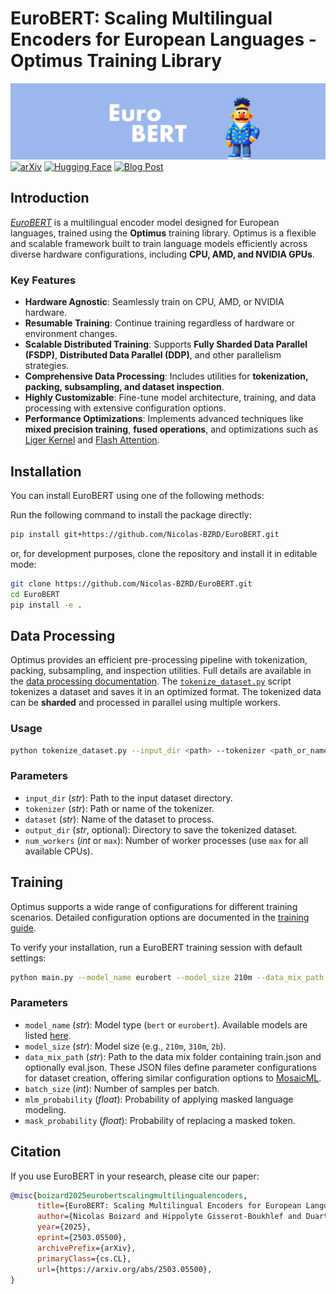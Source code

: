 # EuroBERT: Scaling Multilingual Encoders for European Languages - Optimus Training Library

![EuroBERT](docs/images/bg.png)
[![arXiv](https://img.shields.io/badge/arXiv-2503.05500-b31b1b.svg?style=for-the-badge)](https://arxiv.org/abs/2503.05500)
[![Hugging Face](https://img.shields.io/badge/Hugging_Face-EuroBERT_Models-F8D44E?style=for-the-badge&logo=huggingface)](https://huggingface.co/blog/EuroBERT)
[![Blog Post](https://img.shields.io/badge/Blog_Post-018EF5?logo=readme&logoColor=fff&style=for-the-badge)](https://huggingface.co/blog/EuroBERT/release)

## Introduction

[*EuroBERT*](https://arxiv.org/abs/2503.05500) is a multilingual encoder model designed for European languages, trained using the **Optimus** training library. Optimus is a flexible and scalable framework built to train language models efficiently across diverse hardware configurations, including **CPU, AMD, and NVIDIA GPUs**.

### Key Features

- **Hardware Agnostic**: Seamlessly train on CPU, AMD, or NVIDIA hardware.
- **Resumable Training**: Continue training regardless of hardware or environment changes.
- **Scalable Distributed Training**: Supports **Fully Sharded Data Parallel (FSDP)**, **Distributed Data Parallel (DDP)**, and other parallelism strategies.
- **Comprehensive Data Processing**: Includes utilities for **tokenization, packing, subsampling, and dataset inspection**.
- **Highly Customizable**: Fine-tune model architecture, training, and data processing with extensive configuration options.
- **Performance Optimizations**: Implements advanced techniques like **mixed precision training**, **fused operations**, and optimizations such as [Liger Kernel](https://github.com/linkedin/Liger-Kernel) and [Flash Attention](https://github.com/Dao-AILab/flash-attention).


## Installation
You can install EuroBERT using one of the following methods:

Run the following command to install the package directly:  
```bash
pip install git+https://github.com/Nicolas-BZRD/EuroBERT.git
```
or, for development purposes, clone the repository and install it in editable mode:
```bash
git clone https://github.com/Nicolas-BZRD/EuroBERT.git
cd EuroBERT
pip install -e .
```

## Data Processing

Optimus provides an efficient pre-processing pipeline with tokenization, packing, subsampling, and inspection utilities. Full details are available in the [data processing documentation](https://github.com/Nicolas-BZRD/EuroBERT/tree/main/optimus/dataprocess). The [`tokenize_dataset.py`](https://github.com/Nicolas-BZRD/EuroBERT/blob/main/optimus/dataprocess/tokenize_dataset.py) script tokenizes a dataset and saves it in an optimized format. The tokenized data can be **sharded** and processed in parallel using multiple workers.

### Usage

```bash
python tokenize_dataset.py --input_dir <path> --tokenizer <path_or_name> --dataset <name> [--output_dir <path>] [--num_workers <num>]
```

### Parameters

- `input_dir` (*str*): Path to the input dataset directory.
- `tokenizer` (*str*): Path or name of the tokenizer.
- `dataset` (*str*): Name of the dataset to process.
- `output_dir` (*str*, optional): Directory to save the tokenized dataset.
- `num_workers` (*int* or `max`): Number of worker processes (use `max` for all available CPUs).

## Training

Optimus supports a wide range of configurations for different training scenarios. Detailed configuration options are documented in the [training guide](https://github.com/Nicolas-BZRD/EuroBERT/blob/main/docs/trainer.md).

To verify your installation, run a EuroBERT training session with default settings:

```bash
python main.py --model_name eurobert --model_size 210m --data_mix_path "./examples/mix" --batch_size 2 --mlm_probability 0.5 --mask_probability 1
```

### Parameters

- `model_name` (*str*): Model type (`bert` or `eurobert`). Available models are listed [here](https://github.com/Nicolas-BZRD/EuroBERT/tree/main/optimus/trainer/model/encoder).
- `model_size` (*str*): Model size (e.g., `210m`, `310m`, `2b`).
- `data_mix_path` (*str*): Path to the data mix folder containing train.json and optionally eval.json. These JSON files define parameter configurations for dataset creation, offering similar configuration options to [MosaicML](https://docs.mosaicml.com/projects/streaming/en/stable/dataset_configuration/mixing_data_sources.html).
- `batch_size` (*int*): Number of samples per batch.
- `mlm_probability` (*float*): Probability of applying masked language modeling.
- `mask_probability` (*float*): Probability of replacing a masked token.

## Citation

If you use EuroBERT in your research, please cite our paper:

```bibtex
@misc{boizard2025eurobertscalingmultilingualencoders,
      title={EuroBERT: Scaling Multilingual Encoders for European Languages}, 
      author={Nicolas Boizard and Hippolyte Gisserot-Boukhlef and Duarte M. Alves and André Martins and Ayoub Hammal and Caio Corro and Céline Hudelot and Emmanuel Malherbe and Etienne Malaboeuf and Fanny Jourdan and Gabriel Hautreux and João Alves and Kevin El-Haddad and Manuel Faysse and Maxime Peyrard and Nuno M. Guerreiro and Patrick Fernandes and Ricardo Rei and Pierre Colombo},
      year={2025},
      eprint={2503.05500},
      archivePrefix={arXiv},
      primaryClass={cs.CL},
      url={https://arxiv.org/abs/2503.05500}, 
}
```
